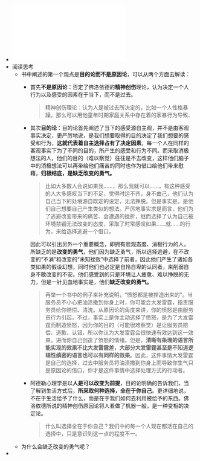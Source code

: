 - ![被讨厌的勇气.pdf](../assets/被讨厌的勇气_1706264052817_0.pdf)
- 阅读思考
	- 书中阐述的第一个观点是**目的论而不是原因论**，可以从两个方面去解读：
		- 首先**不是原因论**：否定了佛洛依德的**精神创伤**理论，认为决定一个人行为以及感受的因素在于当下，而不是过去。
		  >精神创伤理论：认为人是被过去所决定的，比如一个人性格暴躁，那么可以用他童年时期家庭关系中存在着的家暴行为导致、
		- 其次**目的论**：目的论首先阐述了当下的感受源自主观，并不是由客观事实决定，更严厉地说，是我们想要取得的目的决定了我们想要的感受和行为，**这就代表着自主选择占有了决定因素**，每一个人在同样的客观事实下为了不同的目的，所产生的感受和行为不同。而采取消极想法的人，他们的目的（难以察觉）往往是不去改变，这样他们脑子中的消极想法可以再带给他们痛苦的同时也作为借口给他们带来慰藉，**归根结底，是缺乏改变的勇气。**
		  >比如大多数人会说如果我……，那么我就可以……，有这种感受的人大多感叹当下的不足，觉得时运不齐，身不由己，他们认为自己当下的处境源自既定的设定，无法挣脱。但是事实是，是他们自己想要自己产生类似的想法。严厉地事实求是而言，他们为了逃避改变带来的痛苦、会遭遇的挫折，继而选择了认为自己被环境禁锢无法改变的态度，采取了时常感叹如果……就……的行为，来给选择逃避一个借口。
		         
		  因此可以引出另外一个重要概念，即拥有悲观态度、消极行为的人，所缺乏的是**改变的勇气**，他们因为缺乏勇气，所以选择逃避，在不改变的“不满”和改变的“未知挫败”中选择了前者，因此他们产生了诸如各类如果的假设幻想，同时他们也必定是自怜自卑的认同者，来削弱自身不敢改变的不安。他们感受到的只是环境让人疲惫、难以挣脱的无力，但是一针见血地事实是，他们**缺乏改变的勇气。**
		  >    再举一个书中的例子来补充说明，“愤怒都是被捏造出来的”。当服务员不小心把油渍撒到你身上时，你可能会大发雷霆，指责服务员给你赔偿、清洗。从原因论的角度来讲，你的愤怒是由服务员行为引起，不过，事实上是你主动选择了愤怒，是为了大发雷霆而制造愤怒，因为你的目的（可能很难察觉）是让服务员赔偿、道歉、认错，所以你认为大发雷霆会很快速有效达到这一效果，进而你自己创造了愤怒的情绪。但是，**清晰有条理的语言所能实现的效果不比大发雷霆差，大部分大发雷霆甚至是不知道逻辑性缜密的语言也可以有同样的效果**。因此，这件事情大发雷霆是自己的选择，过去中服务员将油渍撒到你身上而导致你生气只是原因论的借口，你才是这件事情中选择处理方式的行动者。
		- 阿德勒心理学是以**人是可以改变为前提**，目的论明确的告诉我们，当了解到生活方式后，**所采取何种选择，全在于你自己**。更详细地说，不在于生活给予了什么，而是在于我们如何去利用被给予的东西。佛洛依德所说的精神创伤原因论将人看做了机器一般，是一种变相的决定论。
		  >什么叫选择全在于你自己？我们中的每一个人现在都活在自己的选择中，只是意识到这一点的程度不一。
	- 为什么会缺乏改变的勇气呢？
-